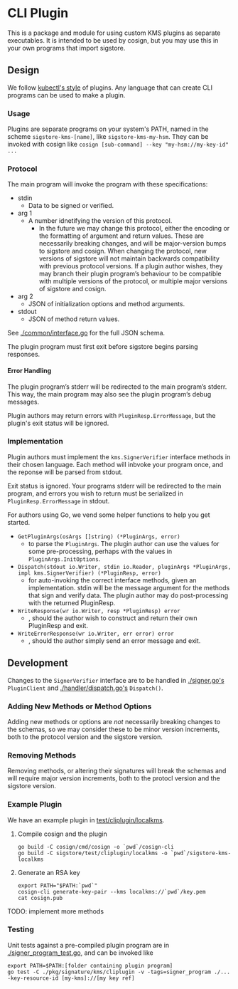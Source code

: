 # CLI Plugin

This is a package and module for using custom KMS plugins as separate executables.
It is intended to be used by cosign, but you may use this in your own programs that import sigstore.

## Design

We follow [kubectl's style](https://kubernetes.io/docs/tasks/extend-kubectl/kubectl-plugins/#writing-kubectl-plugins) of plugins. Any language that can create CLI programs can be used to make a plugin.

### Usage

Plugins are separate programs on your system's PATH, named in the scheme `sigstore-kms-[name]`, like `sigstore-kms-my-hsm`. They can be invoked with cosign like `cosign [sub-command] --key "my-hsm://my-key-id" ...
`

### Protocol

The main program will invoke the program with these specifications:

* stdin
  * Data to be signed or verified.
* arg 1
  * A number idnetifying the version of this protocol.
    * In the future we may change this protocol, either the encoding or the formatting of argument and return values.
    These are necessarily breaking changes, and will be major-version bumps to sigstore and cosign.
    When changing the protocol, new versions of sigstore will not maintain backwards compatibility with
    previous protocol versions. If a plugin author wishes, they may branch their plugin program’s behaviour
    to be compatible with multiple versions of the protocol, or multiple major versions of sigstore and cosign.
* arg 2
  * JSON of initialization options and method arguments.
* stdout
  * JSON of method return values.

See [./common/interface.go](./common/interface.go) for the full JSON schema.

The plugin program must first exit before sigstore begins parsing responses.

#### Error Handling

The plugin program’s stderr will be redirected to the main program’s stderr. This way, the main program may also see the plugin program’s debug messages.

Plugin authors may return errors with `PluginResp.ErrorMessage`, but the plugin's exit status will be ignored.

### Implementation

Plugin authors must implement the `kms.SignerVerifier` interface methods in their chosen language. Each method will inbvoke your program once, and the reponse will be parsed from stdout.

Exit status is ignored. Your programs stderr will be redirected to the main program, and errors you wish to return must be serialized in `PluginResp.ErrorMessage` in stdout.

For authors using Go, we vend some helper functions to help you get started.

* `GetPluginArgs(osArgs []string) (*PluginArgs, error)`
  * to parse the `PluginArgs`. The plugin author can use the values for some pre-processing, perhaps with the values in `PluginArgs.InitOptions`.
* `Dispatch(stdout io.Writer, stdin io.Reader, pluginArgs *PluginArgs, impl kms.SignerVerifier) (*PluginResp, error)`
  * for auto-invoking the correct interface methods, given an implementation. stdin will be the message argument for the methods that sign and verify data. The plugin author may do post-processing with the returned PluginResp.
* `WriteResponse(wr io.Writer, resp *PluginResp) error`
  * , should the author wish to construct and return their own PluginResp and exit.
* `WriteErrorResponse(wr io.Writer, err error) error`
  * , should the author simply send an error message and exit.

## Development

Changes to the `SignerVerifier` interface are to be handled in [./signer.go's](./signer.go) `PluginClient` and [./handler/dispatch.go's](./handler/dispatch.go) `Dispatch()`.

### Adding New Methods or Method Options

Adding new methods or options are *not* necessarily breaking changes to the schemas, so we may consider these to be minor version increments, both to the protocol version and the sigstore version.

### Removing Methods

Removing methods, or altering their signatures will break the schemas and will require major version increments, both to the protocl version and the sigstore version.

### Example Plugin

We have an example plugin in [test/cliplugin/localkms](../../../.././test/cliplugin/localkms).

1. Compile cosign and the plugin

    ```
    go build -C cosign/cmd/cosign -o `pwd`/cosign-cli
    go build -C sigstore/test/cliplugin/localkms -o `pwd`/sigstore-kms-localkms
    ```

2. Generate an RSA key

    ```
    export PATH="$PATH:`pwd`"
    cosign-cli generate-key-pair --kms localkms://`pwd`/key.pem
    cat cosign.pub
    ```

TODO: implement more methods

### Testing

Unit tests against a pre-compiled plugin program are in [./signer_program_test.go](./signer_program_test.go), and can be invoked like

```
export PATH=$PATH:[folder containing plugin program]
go test -C ./pkg/signature/kms/cliplugin -v -tags=signer_program ./... -key-resource-id [my-kms]://[my key ref]
```
